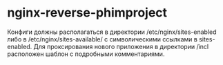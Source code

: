 # nginx-reverse-phimproject

Конфиги должны располагаться в директории /etc/nginx/sites-enabled либо в /etc/nginx/sites-available/ с символическими ссылками в sites-enabled.
Для проксирования нового приложения в директории /incl расположен шаблон с подробными комментариями. 
